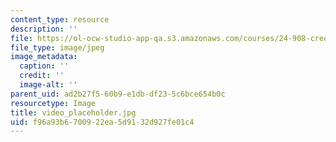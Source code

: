 ```yaml
---
content_type: resource
description: ''
file: https://ol-ocw-studio-app-qa.s3.amazonaws.com/courses/24-908-creole-language-and-caribbean-identities-spring-2017/f96a93b6700922ea5d9132d927fe01c4_video_placeholder.jpg
file_type: image/jpeg
image_metadata:
  caption: ''
  credit: ''
  image-alt: ''
parent_uid: ad2b27f5-60b9-e1db-df23-5c6bce654b0c
resourcetype: Image
title: video_placeholder.jpg
uid: f96a93b6-7009-22ea-5d91-32d927fe01c4
---
```


